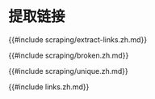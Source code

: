 # 提取链接

{{#include scraping/extract-links.zh.md}}

{{#include scraping/broken.zh.md}}

{{#include scraping/unique.zh.md}}

{{#include links.zh.md}}
